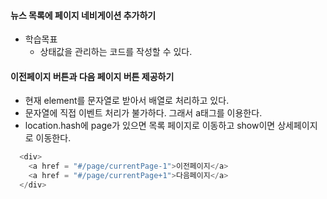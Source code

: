 #### 뉴스 목록에 페이지 네비게이션 추가하기
- 학습목표
  - 상태값을 관리하는 코드를 작성할 수 있다.

#### 이전페이지 버튼과 다음 페이지 버튼 제공하기
- 현재 element를 문자열로 받아서 배열로 처리하고 있다.
- 문자열에 직접 이벤트 처리가 불가하다. 그래서 a태그를 이용한다.
- location.hash에 page가 있으면 목록 페이지로 이동하고
show이면 상세페이지로 이동한다.

```javascript
  <div>
    <a href = "#/page/currentPage-1">이전페이지</a>
    <a href = "#/page/currentPage+1">다음페이지</a>
  </div>
```